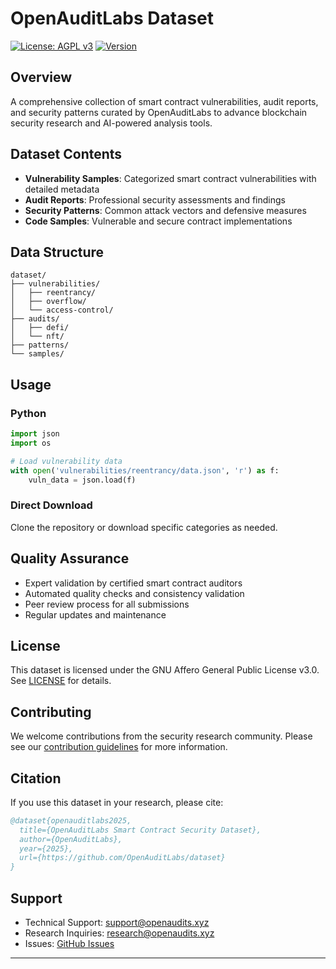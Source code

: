 # OpenAuditLabs Dataset

[![License: AGPL v3](https://img.shields.io/badge/License-AGPLv3-blue.svg)](https://www.gnu.org/licenses/agpl-3.0)
[![Version](https://img.shields.io/badge/version-1.0.0-green)](https://github.com/OpenAuditLabs/dataset)

## Overview

A comprehensive collection of smart contract vulnerabilities, audit reports, and security patterns curated by OpenAuditLabs to advance blockchain security research and AI-powered analysis tools.

## Dataset Contents

- **Vulnerability Samples**: Categorized smart contract vulnerabilities with detailed metadata
- **Audit Reports**: Professional security assessments and findings
- **Security Patterns**: Common attack vectors and defensive measures
- **Code Samples**: Vulnerable and secure contract implementations

## Data Structure

```
dataset/
├── vulnerabilities/
│   ├── reentrancy/
│   ├── overflow/
│   └── access-control/
├── audits/
│   ├── defi/
│   └── nft/
├── patterns/
└── samples/
```

## Usage

### Python
```python
import json
import os

# Load vulnerability data
with open('vulnerabilities/reentrancy/data.json', 'r') as f:
    vuln_data = json.load(f)
```

### Direct Download
Clone the repository or download specific categories as needed.

## Quality Assurance

- Expert validation by certified smart contract auditors
- Automated quality checks and consistency validation
- Peer review process for all submissions
- Regular updates and maintenance

## License

This dataset is licensed under the GNU Affero General Public License v3.0. See [LICENSE](LICENSE) for details.

## Contributing

We welcome contributions from the security research community. Please see our [contribution guidelines](CONTRIBUTING.md) for more information.

## Citation

If you use this dataset in your research, please cite:

```bibtex
@dataset{openauditlabs2025,
  title={OpenAuditLabs Smart Contract Security Dataset},
  author={OpenAuditLabs},
  year={2025},
  url={https://github.com/OpenAuditLabs/dataset}
}
```

## Support

- Technical Support: [support@openaudits.xyz](mailto:support@openaudits.xyz)
- Research Inquiries: [research@openaudits.xyz](mailto:research@openaudits.xyz)
- Issues: [GitHub Issues](https://github.com/OpenAuditLabs/dataset/issues)

---
